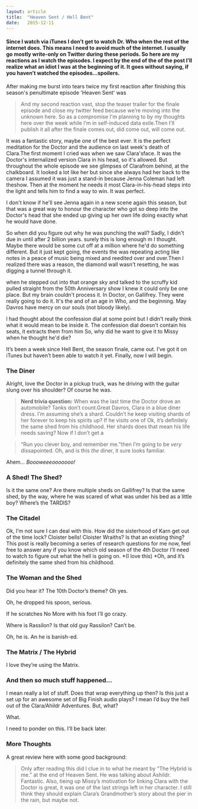 ```yaml
---
layout: article
title:	"Heaven Sent / Hell Bent"
date:	2015-12-11
---
```


  #### Since I watch via iTunes I don’t get to watch Dr. Who when the rest of the internet does. This means I need to avoid much of the internet. I usually go mostly write-only on Twitter during these periods. So here are my reactions as I watch the episodes. I expect by the end of the of the post I’ll realize what an idiot I was at the beginning of it. It goes without saying, if you haven’t watched the episodes…spoilers.

After making me burst into tears twice my first reaction after finishing this season's penultimate episode 'Heaven Sent' was


> [](https://twitter.com/CANADALEK/status/671495195142152192)And my second reaction vast, stop the teaser trailer for the finale episode and close my twitter feed because we’re moving into the unknown here. So as a compromise I'm planning to by my thoughts here over the week while l'm in self-induced data exile.Then I'll publish it all after the finale comes out, did come out, will come out.

It was a fantastic story, maybe one of the best ever. lt is the perfect meditation for the Doctor and the audience on last week's death of Clara.The first moment I cried was when we saw Clara'sface. It was the Doctor's internalized version Clara in his head, so it's allowed. But throughout the whole episode we see glimpses of Clarafrom behind, at the chalkboard. It looked a lot like her but since she always had her back to the camera I assumed it was just a stand-in because Jenna Coleman had left theshow. Then at the moment he needs it most Clara-in-his-head steps into the light and tells him to find a way to win. It was perfect.

I don't know if he'll see Jenna again in a new scene again this season, but that was a great way to honour the character who got so deep into the Doctor's head that she ended up giving up her own life doing exactly what he would have done.

So when did you figure out why he was punching the wall? Sadly, I didn't due in until after 2 billion years. surely this is long enough m I thought. Maybe there would be some cut off at a million where he'd do something different. But it just kept going, the events the was repeating acting like notes in a peace of music being mixed and reedited over and over.Then I realized there was a reason, the diamond wall wasn't resetting, he was digging a tunnel through it.

when he stepped out into that orange sky and talked to the scruffy kid pulled straight from the 50th Anniversary show I knew it could only be one place. But my brain couldn't process it. In Doctor, on Gallifrey. They were really going to do it. It's the and of an age in Who, and the beginning. May Davros have mercy on our souls (not bloody likely).

l had thought about the confession dial at some point but I didn't really think what it would mean to be inside it. The confession dial doesn't contain his seats, it extracts them from him So, why did he want to give it to Missy when he thought he'd die?

It’s been a week since Hell Bent, the season finale, came out. I’ve got it on iTunes but haven’t been able to watch it yet. Finally, now I will begin.

### The Diner

Alright, love the Doctor in a pickup truck, was he driving with the guitar slung over his shoulder? Of course he was.


> **Nerd trivia question:** When was the last time the Doctor drove an automobile? Tanks don’t count.Great Davros, Clara in a blue diner dress. I’m assuming she’s a shard. Couldn’t he keep visiting shards of her forever to keep his spirits up? If he visits one of Ok, it’s definitely the same shed from his childhood. Her shards does that mean his life needs saving? Now if I don’t get a


> “Run you clever boy, and remember me.”then I’m going to be *very* dissapointed. Oh, and is this *the* diner, it sure looks familiar.

Ahem… *Boooweeeooooooo!*

### A Shed! The Shed?

Is it the same one? Are there multiple sheds on Gallifrey? Is that the same shed, by the way, where he was scared of what was under his bed as a little boy? Where’s the TARDIS?

### The Citadel

Ok, I’m not sure I can deal with this. How did the sisterhood of Karn get out of the time lock? Cloister bells! Cloister Wraiths? Is that an existing thing? This post is really becoming a series of research questions for me now, feel free to answer any if you know which old season of the 4th Doctor I’ll need to watch to figure out what the hell is going on. *(I love this) *Oh, and it’s definitely the same shed from his childhood.

### The Woman and the Shed

Did you hear it? The 10th Doctor’s theme? Oh yes.

Oh, he dropped his spoon, serious.

If he scratches No More with his foot I’ll go crazy.

Where is Rassilon? Is that old guy Rassilon? Can’t be.

Oh, he is. An he is banish-ed.

### The Matrix / The Hybrid

I love they’re using the Matrix.

### And then so much stuff happened…

I mean really a lot of stuff. Does that wrap everything up then? Is this just a set up for an awesome set of Big Finish audio plays? I mean I’d buy the hell out of the Clara/Ahildr Adventures. But, what?

What.

I need to ponder on this. I’ll be back later.

### More Thoughts

A great review here with some good background:


> [](https://mobile.twitter.com/CANADALEK/status/675176435808641024?p=p)Only after reading this did I clue in to what he meant by “The Hybrid is me.” at the end of Heaven Sent. He was talking about Ashildr. Fantastic. Also, tieing up Missy’s motivation for linking Clara with the Doctor is great, it was *one* of the last strings left in her character. I still think they should explain Clara’s Grandmother’s story about the pier in the rain, but maybe not.

  
